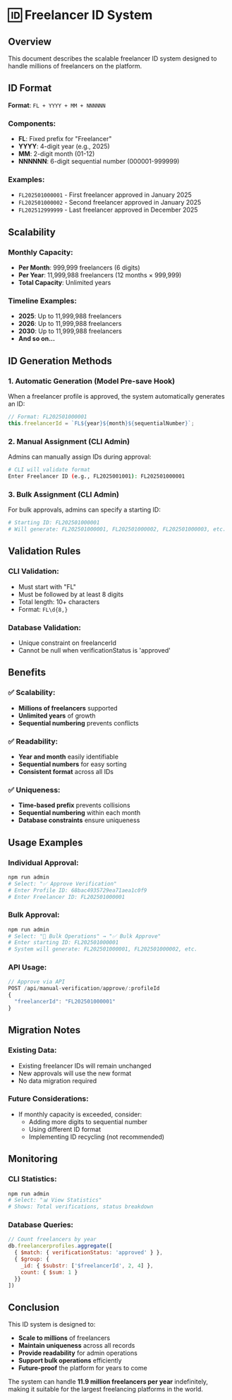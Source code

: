 # 🆔 Freelancer ID System

## Overview
This document describes the scalable freelancer ID system designed to handle millions of freelancers on the platform.

## ID Format
**Format**: `FL + YYYY + MM + NNNNNN`

### Components:
- **FL**: Fixed prefix for "Freelancer"
- **YYYY**: 4-digit year (e.g., 2025)
- **MM**: 2-digit month (01-12)
- **NNNNNN**: 6-digit sequential number (000001-999999)

### Examples:
- `FL202501000001` - First freelancer approved in January 2025
- `FL202501000002` - Second freelancer approved in January 2025
- `FL202512999999` - Last freelancer approved in December 2025

## Scalability

### Monthly Capacity:
- **Per Month**: 999,999 freelancers (6 digits)
- **Per Year**: 11,999,988 freelancers (12 months × 999,999)
- **Total Capacity**: Unlimited years

### Timeline Examples:
- **2025**: Up to 11,999,988 freelancers
- **2026**: Up to 11,999,988 freelancers
- **2030**: Up to 11,999,988 freelancers
- **And so on...**

## ID Generation Methods

### 1. Automatic Generation (Model Pre-save Hook)
When a freelancer profile is approved, the system automatically generates an ID:
```javascript
// Format: FL202501000001
this.freelancerId = `FL${year}${month}${sequentialNumber}`;
```

### 2. Manual Assignment (CLI Admin)
Admins can manually assign IDs during approval:
```bash
# CLI will validate format
Enter Freelancer ID (e.g., FL2025001001): FL202501000001
```

### 3. Bulk Assignment (CLI Admin)
For bulk approvals, admins can specify a starting ID:
```bash
# Starting ID: FL202501000001
# Will generate: FL202501000001, FL202501000002, FL202501000003, etc.
```

## Validation Rules

### CLI Validation:
- Must start with "FL"
- Must be followed by at least 8 digits
- Total length: 10+ characters
- Format: `FL\d{8,}`

### Database Validation:
- Unique constraint on freelancerId
- Cannot be null when verificationStatus is 'approved'

## Benefits

### ✅ Scalability:
- **Millions of freelancers** supported
- **Unlimited years** of growth
- **Sequential numbering** prevents conflicts

### ✅ Readability:
- **Year and month** easily identifiable
- **Sequential numbers** for easy sorting
- **Consistent format** across all IDs

### ✅ Uniqueness:
- **Time-based prefix** prevents collisions
- **Sequential numbering** within each month
- **Database constraints** ensure uniqueness

## Usage Examples

### Individual Approval:
```bash
npm run admin
# Select: "✅ Approve Verification"
# Enter Profile ID: 68bac4935729ea71aea1c0f9
# Enter Freelancer ID: FL202501000001
```

### Bulk Approval:
```bash
npm run admin
# Select: "🔄 Bulk Operations" → "✅ Bulk Approve"
# Enter starting ID: FL202501000001
# System will generate: FL202501000001, FL202501000002, etc.
```

### API Usage:
```javascript
// Approve via API
POST /api/manual-verification/approve/:profileId
{
  "freelancerId": "FL202501000001"
}
```

## Migration Notes

### Existing Data:
- Existing freelancer IDs will remain unchanged
- New approvals will use the new format
- No data migration required

### Future Considerations:
- If monthly capacity is exceeded, consider:
  - Adding more digits to sequential number
  - Using different ID format
  - Implementing ID recycling (not recommended)

## Monitoring

### CLI Statistics:
```bash
npm run admin
# Select: "📊 View Statistics"
# Shows: Total verifications, status breakdown
```

### Database Queries:
```javascript
// Count freelancers by year
db.freelancerprofiles.aggregate([
  { $match: { verificationStatus: 'approved' } },
  { $group: { 
    _id: { $substr: ['$freelancerId', 2, 4] }, 
    count: { $sum: 1 } 
  }}
])
```

## Conclusion

This ID system is designed to:
- **Scale to millions** of freelancers
- **Maintain uniqueness** across all records
- **Provide readability** for admin operations
- **Support bulk operations** efficiently
- **Future-proof** the platform for years to come

The system can handle **11.9 million freelancers per year** indefinitely, making it suitable for the largest freelancing platforms in the world.
